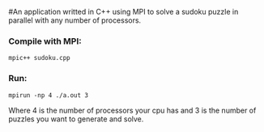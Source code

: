 #An application writted in C++ using MPI to solve a sudoku puzzle in parallel with any number of processors.

### Compile with MPI:

`mpic++ sudoku.cpp`

### Run:

`mpirun -np 4 ./a.out 3`

Where 4 is the number of processors your cpu has and 3 is the number of puzzles you want to generate and solve.

